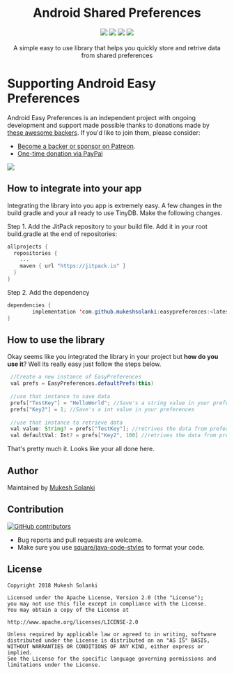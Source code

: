 <h1 align="center">Android Shared Preferences</h1>
<p align="center">
  <a class="badge-align" href="https://www.codacy.com/app/mukeshsolanki/easypreferences?utm_source=github.com&amp;utm_medium=referral&amp;utm_content=mukeshsolanki/easypreferences&amp;utm_campaign=Badge_Grade"><img src="https://api.codacy.com/project/badge/Grade/4829a852b0284e91ac2c1394519a5c1e"/></a>
  <a href="https://jitpack.io/#mukeshsolanki/easypreferences"> <img src="https://jitpack.io/v/mukeshsolanki/easypreferences.svg" /></a>
  <a href="https://circleci.com/gh/mukeshsolanki/easypreferences/tree/master"> <img src="https://circleci.com/gh/mukeshsolanki/easypreferences/tree/master.svg?style=shield" /></a>
  <a href="https://opensource.org/licenses/Apache-2.0"><img src="https://img.shields.io/badge/License-Apache%202.0-blue.svg"/></a>
  <br /><br />
  A simple easy to use library that helps you quickly store and retrive data from shared preferences
</p>

# Supporting Android Easy Preferences

Android Easy Preferences is an independent project with ongoing development and support made possible thanks to donations made by [these awesome backers](BACKERS.md#sponsors). If you'd like to join them, please consider:

  - [Become a backer or sponsor on Patreon](https://www.patreon.com/mukeshsolanki).
  - [One-time donation via PayPal](https://www.paypal.me/mukeshsolanki)

<a href="https://www.patreon.com/bePatron?c=935498" alt="Become a Patron"><img src="https://c5.patreon.com/external/logo/become_a_patron_button.png" /></a>

## How to integrate into your app

Integrating the library into you app is extremely easy. A few changes in the build gradle and your all ready to use TinyDB. Make the following changes.

Step 1. Add the JitPack repository to your build file. Add it in your root build.gradle at the end of repositories:

```java
allprojects {
  repositories {
    ...
    maven { url "https://jitpack.io" }
  }
}
```
Step 2. Add the dependency

```java
dependencies {
        implementation 'com.github.mukeshsolanki:easypreferences:<latest-version>'
}
```

## How to use the library
Okay seems like you integrated the library in your project but **how do you use it**? Well its really easy just follow the steps below.

```java
 //Create a new instance of EasyPreferences
 val prefs = EasyPreferences.defaultPrefs(this)
 
 //use that instance to save data
 prefs["TestKey"] = "HelloWorld"; //Save's a string value in your preferences
 prefs["Key2"] = 1; //Save's a int value in your preferences
 
 //use that instance to retrieve data
 val value: String? = prefs["TestKey"]; //retrives the data from preferences 
 val defaultVal: Int? = prefs["Key2", 100] //retrives the data from preferences or default values if it does not exists
```
That's pretty much it. Looks like your all done here.

## Author
Maintained by [Mukesh Solanki](https://www.github.com/mukeshsolanki)

## Contribution
[![GitHub contributors](https://img.shields.io/github/contributors/mukeshsolanki/easypreferences.svg)](https://github.com/mukeshsolanki/easypreferences/graphs/contributors)

  - Bug reports and pull requests are welcome.
  - Make sure you use [square/java-code-styles](https://github.com/square/java-code-styles) to format your code.

## License
```text
Copyright 2018 Mukesh Solanki

Licensed under the Apache License, Version 2.0 (the "License");
you may not use this file except in compliance with the License.
You may obtain a copy of the License at

http://www.apache.org/licenses/LICENSE-2.0

Unless required by applicable law or agreed to in writing, software
distributed under the License is distributed on an "AS IS" BASIS,
WITHOUT WARRANTIES OR CONDITIONS OF ANY KIND, either express or implied.
See the License for the specific language governing permissions and
limitations under the License.
```
